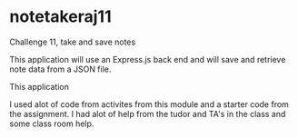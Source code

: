 # notetakeraj11
Challenge 11, take and save notes


This application will use an Express.js back end and will save and retrieve note data from a JSON file.

This application 

I used alot of code from activites from this module and a starter code from the assignment.  I had alot of help from the tudor and TA's in the class and some class room help.


